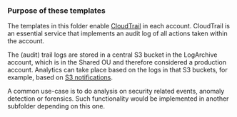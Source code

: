 ### Purpose of these templates
The templates in this folder enable [CloudTrail](https://docs.aws.amazon.com/awscloudtrail/latest/userguide/cloudtrail-user-guide.html) in each account. CloudTrail is an essential service that implements an audit log of all actions taken within the account.

The (audit) trail logs are stored in a central S3 bucket in the LogArchive account, which is in the Shared OU and therefore considered a production account. Analytics can take place based on the logs in that S3 buckets, for example, based on [S3 notifications](https://docs.aws.amazon.com/AmazonS3/latest/dev/NotificationHowTo.html).

A common use-case is to do analysis on security related events, anomaly detection or forensics. Such functionality would be implemented in another subfolder depending on this one.
